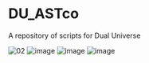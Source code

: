 # DU_ASTco
A repository of scripts for Dual Universe

![02](https://user-images.githubusercontent.com/93654396/179393311-a61e1279-ed72-4fa7-9e3e-f02c05c673fe.png)
![image](https://user-images.githubusercontent.com/93654396/179393292-935edabb-7020-410f-a3e2-c915c553f162.png)
![image](https://user-images.githubusercontent.com/93654396/179393301-a59240f5-cfd3-4cdf-b8a3-d10331d2d1c0.png)
![image](https://user-images.githubusercontent.com/93654396/179393306-b30dbc6d-4f4b-4ada-b00f-41e7fa8f70db.png)
